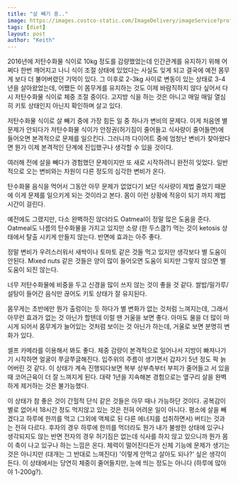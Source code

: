 ```yaml
---
title: "살 빼기 중.."
image: https://images.costco-static.com/ImageDelivery/imageService?profileId=12026540&itemId=446586-847&recipeName=680
tags: [diet]
layout: post
author: "Keith"
---
```


2016년에 저탄수화물 식이로 10kg 정도를 감량했었는데 인간관계를 유지하기 위해 어쩌다 한번 깨어지고 나니 식이 조절 상태에 있었다는 사실도 잊게 되고 결국에 예전 몸무게 보다 더 불어버렸던 기억이 있다. 그 이후로 2-3kg 사이로 변동이 있는 상태로 3-4년을 살아왔었는데, 어쨌든 이 몸무게를 유지하는 것도 이제 바람직하지 않다 싶어서 다시 저탄수화물 식이로 체중 조절 중이다. 고지방 식을 하는 것은 아니고 매일 매일 열심히 키토 상태인지 아닌지 확인하며 살고 있다. 

저탄수화물 식이로 살 빼기 중에 가장 힘든 일 중 하나가 변비의 문제다. 이게 처음엔 별 문제가 안되다가 저탄수화물 식이가 안정권(허기짐이 줄어들고 식사량이 줄어들면)에 들어오면 본격적으로 문제를 일으킨다. 그러니까 다이어트 중에 엄청난 변비가 찾아왔다면 뭔가 이제 본격적인 단계에 진입했구나 생각할 수 있을 것이다. 

여러해 전에 살을 빼다가 경험했던 문제이지만 또 새로 시작하려니 완전히 잊었다. 일반적으로 오는 변비와는 차원이 다른 정도의 심각한 변비가 온다. 

탄수화물 음식을 먹어서 그동안 아무 문제가 없었다기 보단 식사량이 제법 줄었기 때문에 이게 문제를 일으키게 되는 것이라고 본다. 몸이 이런 상황에 적응이 되기 까지 제법 시간이 걸린다.  

예전에도 그랬지만, 다소 완벽하진 않더라도 Oatmeal이 정말 많은 도움을 준다. Oatmeal도 나름의 탄수화물을 가지고 있지만 소량 (한 두스쿱?) 먹는 것이 ketosis 상태에서 탈출 시키게 만들지 않는다. 반면에 효과는 아주 좋다. 

정말 변비가 우려스러워서 새싹이나 토마토 같은 것들 먹고 있지만 생각보다 별 도움이 안된다. Mixed nuts 같은 것들은 양이 많이 들어오면 도움이 되지만 그렇지 않으면 별 도움이 되진 않는다. 

너무 저탄수화물에 비중을 두고 신경을 많이 쓰지 않는 것이 좋을 것 같다. 쌀밥/밀가루/설탕이 들어간 음식만 끊어도 키토 상태가 잘 유지된다. 

몸무게는 초반에만 뭔가 출렁이는 듯 하다가 별 변화가 없는 것처럼 느껴지는데, 그래서 아무런 효과가 없는 것 아닌가 할텐데 이럴 땐 거울을 보면 좋다. 아마도 물을 더 많이 마시게 되어서 몸무게가 늘어있는 것처럼 보이는 것 아닌가 하는데, 거울로 보면 분명히 변화가 있다. 

셀프 카메라를 이용해서 봐도 좋다. 체중 감량이 본격적으로 일어나서 지방이 빠져나가기 시작하면 얼굴이 쭈글쭈글해진다. 입주위의 주름이 생기면서 갑자기 5년 정도 팍 늙어버린 것 같다. 이 상태가 계속 진행되다보면 복부 상부측부터 부피가 줄어들고 서 있을 때 코어근육이 더 잘 느껴지게 된다. 대략 1년을 지속해본 경험으로는 옆구리 살을 완벽하게 제거하는 것은 불가능했다. 

이 상태가 참 좋은 것이 간헐적 단식 같은 것들은 아무 때나 가능하단 것이다. 공복감이 별로 없어서 18시간 정도 먹지않고 있는 것은 전혀 어려운 일이 아니다. 평소에 살을 빼겠다고 하루에 한끼를 먹고 (그외에 액체로 된 다른 에너지를 섭취하면서) 버티는 것과는 전혀 다르다. 후자의 경우 하루에 한끼를 먹더라도 뭔가 내가 불쌍한 상태에 있구나 생각되지도 않는 반면 전자의 경우 허기짐은 없는데 식사를 하지 않고 있으니까 뭔가 몸이 축이 나고 있구나 하는 느낌은 온다. 체력이 떨어진다든가 신체 기능에 문제가 생기는 것은 아니지만 (대개는 그 반대로 느껴진다) '이렇게 안먹고 살아도 되나?' 싶은 생각이 든다. 이 상태에서는 당연히 체중이 줄어들지만, 눈에 띄는 정도는 아니다 (하루에 많아야 1-200g?).

